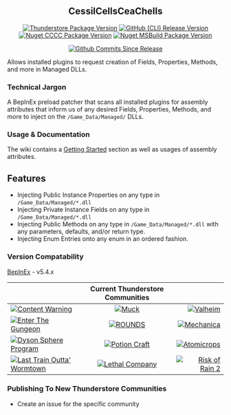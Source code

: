 <div align="center">

## CessilCellsCeaChells
[![Thunderstore Package Version](https://img.shields.io/thunderstore/v/www_Day_Dream/CessilCellsCeaChells?style=plastic&logo=thunderstore&color=%233498db&label=TS)](https://thunderstore.io/c/content-warning/p/www_Day_Dream/CessilCellsCeaChells/)
[![GitHub (CLI) Release Version](https://img.shields.io/github/v/release/wwwDayDream/CessilCellsCeaChells?style=plastic&logo=github&color=%233498db&label=CLI)]()
[![Nuget CCCC Package Version](https://img.shields.io/nuget/v/CessilCellsCeaChells?style=plastic&logo=nuget&color=%23004880&label=CCCC)](https://www.nuget.org/packages/CessilCellsCeaChells)
[![Nuget MSBuild Package Version](https://img.shields.io/nuget/v/CessilCellsCeaChells.MSBuild?style=plastic&logo=nuget&color=%23004880&label=MSBuild)](https://www.nuget.org/packages/CessilCellsCeaChells.MSBuild)

[![Github Commits Since Release](https://img.shields.io/github/commits-since/wwwDayDream/CessilCellsCeaChells/latest?style=plastic&logo=github&color=%23995500)]()
</div>
Allows installed plugins to request creation of Fields, Properties, Methods, and more in Managed DLLs.

### Technical Jargon
A BepInEx preload patcher that scans all installed plugins for assembly attributes that inform us of any desired Fields, Properties, Methods, and more to inject on the `/Game_Data/Managed/` DLLs.

### Usage & Documentation
The wiki contains a [Getting Started](https://github.com/wwwDayDream/CessilCellsCeaChells/wiki) section as well as usages of assembly attributes.

## Features
- Injecting Public Instance Properties on any type in `/Game_Data/Managed/*.dll`
- Injecting Private Instance Fields on any type in `/Game_Data/Managed/*.dll`
- Injecting Public Methods on any type in `/Game_Data/Managed/*.dll` with any parameters, defaults, and/or return type.
- Injecting Enum Entries onto any enum in an ordered fashion.

### Version Compatability
[BepInEx](https://github.com/BepInEx/BepInEx/) - v5.4.x

|                                                                                                                                                                                                                                                                          |                                                                                                           Current Thunderstore Communities                                                                                                           |                                                                                                                                                                                                                               |
|:-------------------------------------------------------------------------------------------------------------------------------------------------------------------------------------------------------------------------------------------------------------------------|:----------------------------------------------------------------------------------------------------------------------------------------------------------------------------------------------------------------------------------------------------:|------------------------------------------------------------------------------------------------------------------------------------------------------------------------------------------------------------------------------:|
| [![Content Warning](https://img.shields.io/thunderstore/v/www_Day_Dream/CessilCellsCeaChells?style=plastic&logo=thunderstore&color=%2332e01d&label=Content%20Warning&=f)](https://thunderstore.io/c/content-warning/p/www_Day_Dream/CessilCellsCeaChells/)               |                 [![Muck](https://img.shields.io/thunderstore/v/www_Day_Dream/CessilCellsCeaChells?style=plastic&logo=thunderstore&color=%2336e0ff&label=Muck)](https://thunderstore.io/c/muck/p/www_Day_Dream/CessilCellsCeaChells/)                 | [![Valheim](https://img.shields.io/thunderstore/v/www_Day_Dream/CessilCellsCeaChells?style=plastic&logo=thunderstore&color=%23027d93&label=Valheim)](https://thunderstore.io/c/valheim/p/www_Day_Dream/CessilCellsCeaChells/) |
| [![Enter The Gungeon](https://img.shields.io/thunderstore/v/www_Day_Dream/CessilCellsCeaChells?style=plastic&logo=thunderstore&color=%23ff4654&label=Enter%20The%20Gungeon)](https://thunderstore.io/c/enter-the-gungeon/p/www_Day_Dream/CessilCellsCeaChells/)       |              [![ROUNDS](https://img.shields.io/thunderstore/v/www_Day_Dream/CessilCellsCeaChells?style=plastic&logo=thunderstore&color=%23dd4c09&label=ROUNDS)](https://thunderstore.io/c/rounds/p/www_Day_Dream/CessilCellsCeaChells/)              | [![Mechanica](https://img.shields.io/thunderstore/v/www_Day_Dream/CessilCellsCeaChells?style=plastic&logo=thunderstore&color=%23232524&label=Mechanica)](https://thunderstore.io/c/mechanica/p/www_Day_Dream/CessilCellsCeaChells/) |
| [![Dyson Sphere Program](https://img.shields.io/thunderstore/v/www_Day_Dream/CessilCellsCeaChells?style=plastic&logo=thunderstore&color=%238a78eb&label=Dyson%20Sphere%20Program)](https://thunderstore.io/c/dyson-sphere-program/p/www_Day_Dream/CessilCellsCeaChells/) |    [![Potion Craft](https://img.shields.io/thunderstore/v/www_Day_Dream/CessilCellsCeaChells?style=plastic&logo=thunderstore&color=%23946e44&label=Potion%20Craft)](https://thunderstore.io/c/potion-craft/p/www_Day_Dream/CessilCellsCeaChells/)    | [![Atomicrops](https://img.shields.io/thunderstore/v/www_Day_Dream/CessilCellsCeaChells?style=plastic&logo=thunderstore&color=%23e49f31&label=Atomicrops)](https://thunderstore.io/c/atomicrops/p/www_Day_Dream/CessilCellsCeaChells/) |
| [![Last Train Outta' Wormtown](https://img.shields.io/thunderstore/v/www_Day_Dream/CessilCellsCeaChells?style=plastic&logo=thunderstore&color=%23b01b5b&label=Last%20Train%20Outta%27%20Wormtown)](https://thunderstore.io/c/last-train-outta-wormtown/p/www_Day_Dream/CessilCellsCeaChells/) | [![Lethal Company](https://img.shields.io/thunderstore/v/www_Day_Dream/CessilCellsCeaChells?style=plastic&logo=thunderstore&color=%23b70704&label=Lethal%20Company)](https://thunderstore.io/c/lethal-company/p/www_Day_Dream/CessilCellsCeaChells/) | [![Risk of Rain 2](https://img.shields.io/thunderstore/v/www_Day_Dream/CessilCellsCeaChells?style=plastic&logo=thunderstore&color=%2305379a&label=Risk%20of%20Rain%202)](https://thunderstore.io/package/www_Day_Dream/CessilCellsCeaChells/) |

### Publishing To New Thunderstore Communities
- Create an issue for the specific community